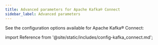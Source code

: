 ```yaml
---
title: Advanced parameters for Apache Kafka® Connect
sidebar_label: Advanced parameters
---
```


See the configuration options available for
Apache Kafka® Connect:

import Reference from '@site/static/includes/config-kafka_connect.md';

<Reference />
